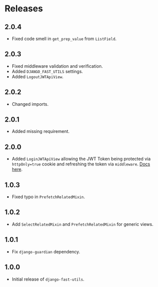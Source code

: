 # Releases

## 2.0.4

- Fixed code smell in `get_prep_value` from `ListField`.

## 2.0.3

- Fixed middleware validation and verification.
- Added `DJANGO_FAST_UTILS` settings.
- Added `LogoutJWTApiView`.

## 2.0.2

- Changed imports.

## 2.0.1

- Added missing requirement.

## 2.0.0

- Added `LoginJWTApiView` allowing the JWT Token being protected via `httpOnly=true` cookie
  and refreshing the token via `middleware`. [Docs here](./views/auth.md).

## 1.0.3

- Fixed typo in `PrefetchRelatedMixin`.

## 1.0.2

- Add `SelectRelatedMixin` and `PrefetchRelatedMixin` for generic views.

## 1.0.1

- Fix `django-guardian` dependency.

## 1.0.0

- Initial release of `django-fast-utils`.
